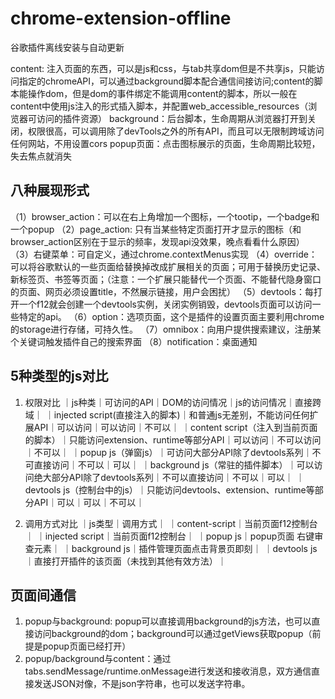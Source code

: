# chrome-extension-offline
谷歌插件离线安装与自动更新

content: 注入页面的东西，可以是js和css，与tab共享dom但是不共享js，只能访问指定的chromeAPI，可以通过background脚本配合通信间接访问;content的脚本能操作dom，但是dom的事件绑定不能调用content的脚本，所以一般在content中使用js注入的形式插入脚本，并配置web_accessible_resources（浏览器可访问的插件资源）
background：后台脚本，生命周期从浏览器打开到关闭，权限很高，可以调用除了devTools之外的所有API，而且可以无限制跨域访问任何网站，不用设置cors
popup页面：点击图标展示的页面，生命周期比较短，失去焦点就消失

## 八种展现形式
（1）browser_action：可以在右上角增加一个图标，一个tootip，一个badge和一个popup
（2）page_action: 只有当某些特定页面打开才显示的图标（和browser_action区别在于显示的频率，发现api没效果，晚点看看什么原因）
（3）右键菜单：可自定义，通过chrome.contextMenus实现
（4）override：可以将谷歌默认的一些页面给替换掉改成扩展相关的页面；可用于替换历史记录、新标签页、书签等页面；（注意：一个扩展只能替代一个页面、不能替代隐身窗口的页面、网页必须设置title，不然展示链接，用户会困扰）
（5）devtools：每打开一个f12就会创建一个devtools实例，关闭实例销毁，devtools页面可以访问一些特定的api。
（6）option：选项页面，这个是插件的设置页面主要利用chrome的storage进行存储，可持久性。
（7）omnibox：向用户提供搜索建议，注册某个关键词触发插件自己的搜索界面
（8）notification：桌面通知

## 5种类型的js对比
1. 权限对比
｜js种类｜可访问的API｜DOM的访问情况｜js的访问情况｜直接跨域｜
｜injected script(直接注入的脚本)｜和普通js无差别，不能访问任何扩展API｜可以访问｜可以访问｜不可以｜
｜content script（注入到当前页面的脚本）｜只能访问extension、runtime等部分API｜可以访问｜不可以访问｜不可以｜
｜popup js（弹窗js）｜可访问大部分API除了devtools系列｜不可直接访问｜不可以｜可以｜
｜background js（常驻的插件脚本）｜可以访问绝大部分API除了devtools系列｜不可以直接访问｜不可以｜可以｜
｜devtools js（控制台中的js）｜只能访问devtools、extension、runtime等部分API｜可以｜可以｜不可以｜

2. 调用方式对比
｜js类型｜调用方式｜
｜content-script｜当前页面f12控制台｜
｜injected script｜当前页面f12控制台｜
｜popup js｜popup页面 右键审查元素｜
｜background js｜插件管理页面点击背景页即刻｜
｜devtools js｜直接打开插件的该页面（未找到其他有效方法）｜

## 页面间通信
1. popup与background: popup可以直接调用background的js方法，也可以直接访问background的dom；background可以通过getViews获取popup（前提是popup页面已经打开）
2. popup/background与content：通过tabs.sendMessage/runtime.onMessage进行发送和接收消息，双方通信直接发送JSON对像，不是json字符串，也可以发送字符串。
